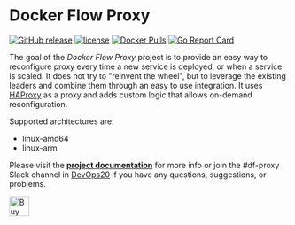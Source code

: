 # Docker Flow Proxy


[![GitHub release](https://img.shields.io/github/release/docker-flow/docker-flow-proxy.svg)]()
[![license](https://img.shields.io/github/license/docker-flow/docker-flow-proxy.svg)]()
[![Docker Pulls](https://img.shields.io/docker/pulls/vfarcic/docker-flow-proxy.svg)]()
[![Go Report Card](https://goreportcard.com/badge/github.com/docker-flow/docker-flow-proxy)](https://goreportcard.com/report/github.com/docker-flow/docker-flow-proxy)

The goal of the *Docker Flow Proxy* project is to provide an easy way to reconfigure proxy every time a new service is deployed, or when a service is scaled. It does not try to "reinvent the wheel", but to leverage the existing leaders and combine them through an easy to use integration. It uses [HAProxy](http://www.haproxy.org/) as a proxy and adds custom logic that allows on-demand reconfiguration.

Supported architectures are:

- linux-amd64
- linux-arm

Please visit the **[project documentation](docs/index.md)** for more info or join the #df-proxy Slack channel in [DevOps20](http://slack.devops20toolkit.com/) if you have any questions, suggestions, or problems.

<a href='https://ko-fi.com/A655LRB' target='_blank'><img height='36' style='border:0px;height:36px;' src='https://az743702.vo.msecnd.net/cdn/kofi2.png?v=0' border='0' alt='Buy Me a Coffee at ko-fi.com' /></a>
